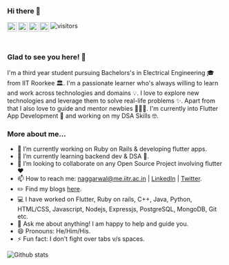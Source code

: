 ### Hi there 👋

<a href="https://twitter.com/NitishA27612143">
  <img align="left" alt="Nitish's Twitter" width="22px" src="https://cdn.jsdelivr.net/npm/simple-icons@v3/icons/twitter.svg" />
</a>
<a href="https://www.linkedin.com/in/nitish-aggarwal-105739175/">
  <img align="left" alt="Nitish's Linkdein" width="22px" src="https://cdn.jsdelivr.net/npm/simple-icons@v3/icons/linkedin.svg" />
</a>
<a href="https://github.com/Nitish145">
  <img align="left" alt="Nitish's Github" width="22px" src="https://cdn.jsdelivr.net/npm/simple-icons@v3/icons/github.svg" />
</a>
<a href="https://leetcode.com/royalnitish21/">
  <img align="left" alt="Pavan's Hackerrank" width="22px" src="https://cdn.jsdelivr.net/npm/simple-icons@v3/icons/leetcode.svg" />
</a>

![visitors](https://visitor-badge.laobi.icu/badge?page_id=Nitish145.Nitish145)

<br />

### Glad to see you here! 🤩

I'm a third year student pursuing Bachelors's in Electrical Engineering 🎓 from IIT Roorkee 🏛. I'm a passionate learner who's always willing to learn and work across technologies and domains 💡. I love to explore new technologies and leverage them to solve real-life problems ✨. Apart from that I also love to guide and mentor newbies 👨🏻‍💻. I'm currently into Flutter App Development :dart: and working on my DSA Skills 🤓.

### More about me...

- 🔭 I’m currently working on Ruby on Rails & developing flutter apps.
- 🌱 I’m currently learning backend dev & DSA 🚀.
- 👯 I’m looking to collaborate on any Open Source Project involving flutter :heart:
- 📫 How to reach me: naggarwal@me.iitr.ac.in | [LinkedIn](https://www.linkedin.com/in/nitish-aggarwal-105739175/) | [Twitter](https://twitter.com/NitishA27612143).
- :pencil2: Find my blogs [here](https://nitish145.github.io/personal_blog).
- 💻 I have worked on Flutter, Ruby on rails, C++, Java, Python, HTML/CSS, Javascript, Nodejs, Expressjs, PostgreSQL, MongoDB, Git etc.
- 💬 Ask me about anything! I am happy to help and guide you.
- 😄 Pronouns: He/Him/His.
- ⚡ Fun fact: I don't fight over tabs v/s spaces.

![Github stats](https://github-readme-stats.vercel.app/api?username=Nitish145&show_icons=true&hide_border=true)

